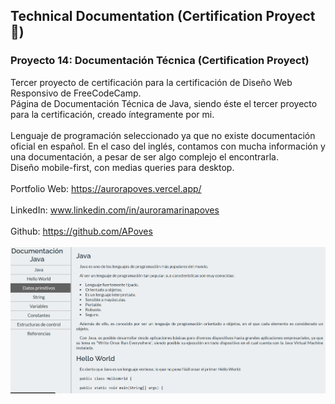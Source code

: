 ## Technical Documentation (Certification Proyect 🎯)
### Proyecto 14: Documentación Técnica (Certification Proyect)
Tercer proyecto de certificación para la certificación de Diseño Web Responsivo de FreeCodeCamp.
<br>
Página de Documentación Técnica de Java, siendo éste el tercer proyecto para la certificación, creado íntegramente por mi.
<br>
<br>
Lenguaje de programación seleccionado ya que no existe documentación oficial en español. En el caso del inglés, contamos con mucha información y una documentación, a pesar de ser algo complejo el encontrarla.
<br>
Diseño mobile-first, con medias queries para desktop.
<br>
<br>
  Portfolio Web: https://aurorapoves.vercel.app/
<br>
<br>
  LinkedIn: www.linkedin.com/in/auroramarinapoves
<br>
<br>
  Github: https://github.com/APoves
<br>
<br>
![Technical Documentation view](https://github.com/APoves/Responsive-Web-Design/blob/main/14.%20Technical%20documentation/Technical%20documentation%20view%20mq.png)
